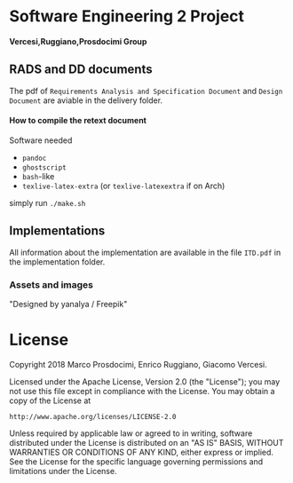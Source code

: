 # Software Engineering 2 Project
#### Vercesi,Ruggiano,Prosdocimi Group

## RADS and DD documents
The pdf of `Requirements Analysis and Specification Document` and `Design Document` are aviable in the delivery folder.

#### How to compile the retext document
Software needed

* `pandoc`
* `ghostscript`
* `bash`-like
* `texlive-latex-extra` (or `texlive-latexextra` if on Arch)

simply run `./make.sh`

## Implementations
All information about the implementation are available in the file `ITD.pdf` in the implementation folder.

### Assets and images
"Designed by yanalya / Freepik"

# License
Copyright 2018 Marco Prosdocimi, Enrico Ruggiano, Giacomo Vercesi.

Licensed under the Apache License, Version 2.0 (the "License");
you may not use this file except in compliance with the License.
You may obtain a copy of the License at

    http://www.apache.org/licenses/LICENSE-2.0

Unless required by applicable law or agreed to in writing, software
distributed under the License is distributed on an "AS IS" BASIS,
WITHOUT WARRANTIES OR CONDITIONS OF ANY KIND, either express or implied.
See the License for the specific language governing permissions and
limitations under the License.